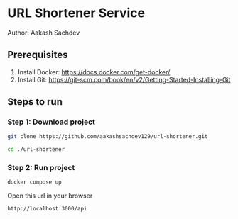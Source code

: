 # URL Shortener Service

Author: Aakash Sachdev

## Prerequisites

1. Install Docker: https://docs.docker.com/get-docker/
2. Install Git: https://git-scm.com/book/en/v2/Getting-Started-Installing-Git

## Steps to run

### Step 1: Download project
```bash
git clone https://github.com/aakashsachdev129/url-shortener.git
```

```bash
cd ./url-shortener
```

### Step 2: Run project
```bash
docker compose up
```

Open this url in your browser
```bash
http://localhost:3000/api
```
